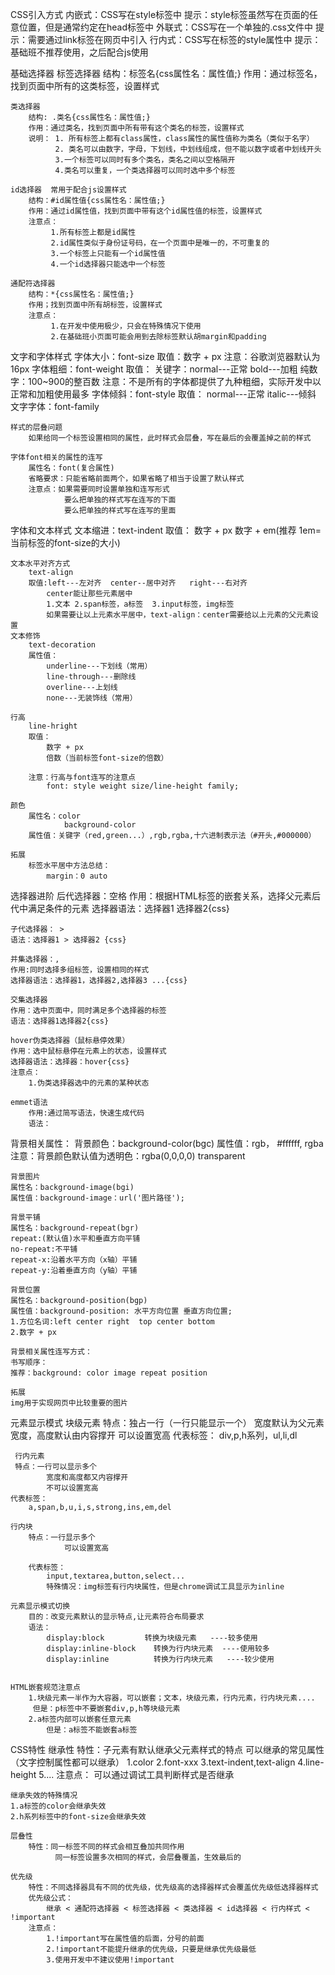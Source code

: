 CSS引入方式
    内嵌式：CSS写在style标签中
        提示：style标签虽然写在页面的任意位置，但是通常约定在head标签中
    外联式：CSS写在一个单独的.css文件中
        提示：需要通过link标签在网页中引入
    行内式：CSS写在标签的style属性中
        提示：基础班不推荐使用，之后配合js使用


基础选择器
    标签选择器
        结构：标签名{css属性名：属性值;}
        作用：通过标签名，找到页面中所有的这类标签，设置样式

    类选择器
        结构: .类名{css属性名：属性值;}
        作用：通过类名，找到页面中所有带有这个类名的标签，设置样式
        说明： 1. 所有标签上都有class属性，class属性的属性值称为类名（类似于名字）
              2. 类名可以由数字，字母，下划线，中划线组成，但不能以数字或者中划线开头
              3.一个标签可以同时有多个类名，类名之间以空格隔开
              4.类名可以重复，一个类选择器可以同时选中多个标签

    id选择器  常用于配合js设置样式
        结构：#id属性值{css属性名：属性值;}
        作用：通过id属性值，找到页面中带有这个id属性值的标签，设置样式
        注意点：
             1.所有标签上都是id属性
             2.id属性类似于身份证号码，在一个页面中是唯一的，不可重复的
             3.一个标签上只能有一个id属性值
             4.一个id选择器只能选中一个标签
    
    通配符选择器
        结构：*{css属性名：属性值;}
        作用；找到页面中所有胡标签，设置样式
        注意点：
             1.在开发中使用极少，只会在特殊情况下使用
             2.在基础班小页面可能会用到去除标签默认胡margin和padding



文字和字体样式
    字体大小：font-size  取值：数字 + px
    注意：谷歌浏览器默认为16px
    字体粗细：font-weight
        取值：
            关键字：normal---正常   bold---加粗
            纯数字：100~900的整百数
        注意：不是所有的字体都提供了九种粗细，实际开发中以正常和加粗使用最多
    字体倾斜：font-style
        取值：
        normal---正常
        italic---倾斜
    文字字体：font-family

    样式的层叠问题
        如果给同一个标签设置相同的属性，此时样式会层叠，写在最后的会覆盖掉之前的样式

    字体font相关的属性的连写
        属性名：font(复合属性)
        省略要求：只能省略前面两个，如果省略了相当于设置了默认样式
        注意点：如果需要同时设置单独和连写形式
                要么把单独的样式写在连写的下面
                要么把单独的样式写在连写的里面

  字体和文本样式
    文本缩进：text-indent
    取值：
        数字 + px
        数字 + em(推荐   1em=当前标签的font-size的大小)

    文本水平对齐方式
        text-align
        取值:left---左对齐  center--居中对齐   right---右对齐
            center能让那些元素居中
            1.文本 2.span标签，a标签  3.input标签，img标签
            如果需要让以上元素水平居中，text-align：center需要给以上元素的父元素设置
    文本修饰
        text-decoration
        属性值：
            underline---下划线（常用）
            line-through---删除线
            overline---上划线
            none---无装饰线（常用）

    行高
        line-hright
        取值：
            数字 + px
            倍数（当前标签font-size的倍数）

        注意：行高与font连写的注意点
            font: style weight size/line-height family;

    颜色
        属性名：color
                background-color
        属性值：关键字（red,green...）,rgb,rgba,十六进制表示法（#开头,#000000）

    拓展
        标签水平居中方法总结：
            margin：0 auto

选择器进阶
    后代选择器：空格
    作用：根据HTML标签的嵌套关系，选择父元素后代中满足条件的元素
    选择器语法：选择器1 选择器2{css}

    子代选择器： >
    语法：选择器1 > 选择器2 {css}

    并集选择器：,
    作用:同时选择多组标签，设置相同的样式
    选择器语法：选择器1，选择器2,选择器3 ...{css}

    交集选择器
    作用：选中页面中，同时满足多个选择器的标签
    语法：选择器1选择器2{css}

    hover伪类选择器（鼠标悬停效果）
    作用：选中鼠标悬停在元素上的状态，设置样式
    选择器语法：选择器：hover{css}
    注意点：
        1.伪类选择器选中的元素的某种状态

    emmet语法
        作用:通过简写语法，快速生成代码
        语法：


背景相关属性：
    背景颜色：background-color(bgc)
    属性值：rgb， #ffffff, rgba     
    注意：背景颜色默认值为透明色：rgba(0,0,0,0) transparent

    背景图片
    属性名：background-image(bgi)
    属性值：background-image：url('图片路径');

    背景平铺
    属性名：background-repeat(bgr)
    repeat:(默认值)水平和垂直方向平铺
    no-repeat:不平铺
    repeat-x:沿着水平方向（x轴）平铺
    repeat-y:沿着垂直方向（y轴）平铺

    背景位置
    属性名：background-position(bgp)
    属性值：background-position: 水平方向位置 垂直方向位置;
    1.方位名词:left center right  top center bottom
    2.数字 + px

    背景相关属性连写方式：
    书写顺序：
    推荐：background: color image repeat position

    拓展
    img用于实现网页中比较重要的图片
    
元素显示模式
    块级元素
    特点：独占一行（一行只能显示一个）
        宽度默认为父元素宽度，高度默认由内容撑开
        可以设置宽高
    代表标签：
     div,p,h系列，ul,li,dl

     行内元素
     特点：一行可以显示多个
            宽度和高度都又内容撑开
            不可以设置宽高
    代表标签：
        a,span,b,u,i,s,strong,ins,em,del

    行内块
        特点：一行显示多个
                可以设置宽高
        
        代表标签：
            input,textarea,button,select...
            特殊情况：img标签有行内块属性，但是chrome调试工具显示为inline

    元素显示模式切换
        目的：改变元素默认的显示特点,让元素符合布局要求
        语法：
            display:block         转换为块级元素   ----较多使用
            display:inline-block    转换为行内块元素  ----使用较多
            display:inline          转换为行内块元素   ----较少使用


    HTML嵌套规范注意点
        1.块级元素一半作为大容器，可以嵌套；文本，块级元素，行内元素，行内块元素....
         但是：p标签中不要嵌套div,p,h等块级元素
        2.a标签内部可以嵌套任意元素
            但是：a标签不能嵌套a标签


CSS特性
    继承性
        特性：子元素有默认继承父元素样式的特点
        可以继承的常见属性（文字控制属性都可以继承）
        1.color
        2.font-xxx
        3.text-indent,text-align
        4.line-height
        5....
        注意点：
            可以通过调试工具判断样式是否继承

    继承失效的特殊情况
    1.a标签的color会继承失效
    2.h系列标签中的font-size会继承失效

    层叠性
        特性：同一标签不同的样式会相互叠加共同作用
              同一标签设置多次相同的样式，会层叠覆盖，生效最后的

    优先级
        特性：不同选择器具有不同的优先级，优先级高的选择器样式会覆盖优先级低选择器样式
        优先级公式：
            继承 < 通配符选择器 < 标签选择器 < 类选择器 < id选择器 < 行内样式 < !important
        注意点：
            1.!important写在属性值的后面，分号的前面
            2.!important不能提升继承的优先级，只要是继承优先级最低
            3.使用开发中不建议使用!important